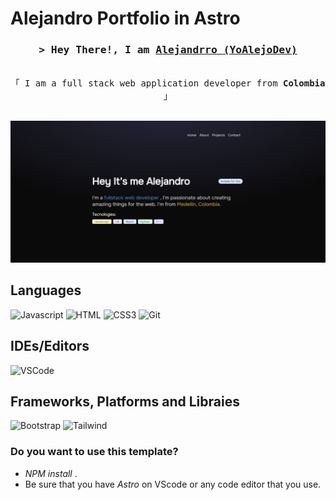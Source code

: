 # Alejandro Portfolio in Astro

<h3 align="center">
        <samp>&gt; Hey There!, I am
                <b><a target="_blank" href="https://alsiam.com">Alejandrro (YoAlejoDev)</a></b>
        </samp>
</h3>

<p align="center"> 
  <samp>
    <br>
    「 I am a full stack web application developer from <b>Colombia</b> 」
    <br>
    <br>
  </samp>
</p>

![just-the-basics](/public/images/README/ssPage.jpeg)

## Languages

![Javascript](https://img.shields.io/badge/Javascript-F0DB4F?style=for-the-badge&labelColor=black&logo=javascript&logoColor=F0DB4F)
![HTML](https://img.shields.io/badge/HTML5-E34F26?style=for-the-badge&logo=html5&logoColor=white)
![CSS3](https://img.shields.io/badge/CSS3-1572B6?style=for-the-badge&logo=css3&logoColor=white)
![Git](https://img.shields.io/badge/Git-F05032?style=for-the-badge&logo=git&logoColor=white)

## IDEs/Editors

![VSCode](https://img.shields.io/badge/Visual_Studio-0078d7?style=for-the-badge&logo=visual%20studio&logoColor=white)

## Frameworks, Platforms and Libraies

![Bootstrap](https://img.shields.io/badge/Bootstrap-563D7C?style=for-the-badge&logo=bootstrap&logoColor=white)
![Tailwind](https://img.shields.io/badge/Tailwind_CSS-092749?style=for-the-badge&logo=tailwindcss&logoColor=06B6D4&labelColor=000000)

### Do you want to use this template?

 - _NPM install_ .
 - Be sure that you have *Astro* on VScode or any code editor that you use.
